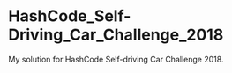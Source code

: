 # HashCode_Self-Driving_Car_Challenge_2018
My solution for HashCode Self-driving Car Challenge 2018.
